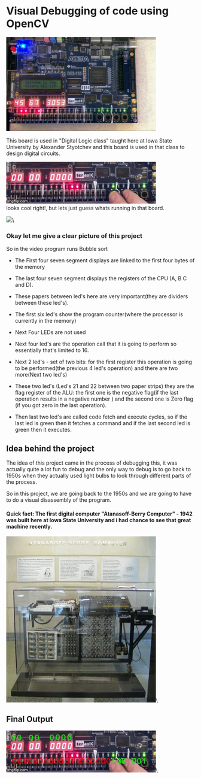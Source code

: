 # Visual Debugging of code using OpenCV

<img src="/images/board_digitalLogic_circuits.png" width="400" />

This board is used in "Digital Logic class" taught here at Iowa State University by Alexander Styotchev and this board is used in that class to design digital circuits.

<img src="/images/2wgbf9.gif" width="400" />\
looks cool right!, but lets just guess whats running in that board.

<img src="https://media.giphy.com/media/yugSj8GSC0wXm/giphy.gif" width="200" />\

### Okay let me give a clear picture of this project

So in the video program runs Bubble sort
* The First four seven segment displays are linked to the first four bytes of the memory
* The last four seven segment displays the registers of the CPU (A, B C and D).

* These papers between led's here are very important(they are dividers between these led's).

* The first six led's show the program counter(where the processor is currently in the memory)
* Next Four LEDs are not used
* Next four led's are the operation call that it is going to perform so essentially that's limited to 16.
* Next 2 led's - set of two bits: for the first register this operation is going to be performed(the previous 4 led's operation) and there are two more(Next two led's)
* These two led's (Led's 21 and 22 between two paper strips) they are the flag register of the ALU: the first one is the negative flag(if the last operation results in a negative number ) and the second one is Zero flag (if you got zero in the last operation).
* Then last two led's are called code fetch and execute cycles, so if the last led is green then it fetches a command and if the last second led is green then it executes.

## Idea behind the project

The idea of this project came in the process of debugging this, it was actually quite a lot fun to debug and the only way to debug is to go back to 1950s when they actually used light bulbs to look through different parts of the process.

 So in this project, we are going back to the 1950s and we are going to have to do a visual disassembly of the program.
 
#### Quick fact: The first digital computer "Atanasoff-Berry Computer" - 1942 was built here at Iowa State University and i had chance to see that great machine recently.

<img src="/images/Atanasoff-Berry_Computer_at_Durhum_Center.jpg" width="400" />\

## Final Output

<img src="/images/2wl9n5.gif" width="400" />\
